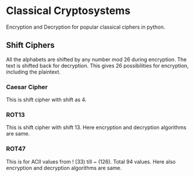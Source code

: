 # Classical Cryptosystems
Encryption and Decryption for popular classical ciphers in python.

## Shift Ciphers
All the alphabets are shifted by any number mod 26 during encryption.
The text is shifted back for decryption.
This gives 26 possibilities for encryption, including the plaintext.

### Caesar Cipher
This is shift cipher with shift as 4.

### ROT13
This is shift cipher with shift 13. Here encryption and decryption algorithms are same.

### ROT47
This is for ACII values from ! (33) till ~ (126). Total 94 values. Here also encryption and decryption algorithms are same.
